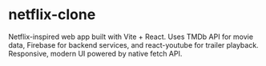 # netflix-clone
Netflix-inspired web app built with Vite + React. Uses TMDb API for movie data, Firebase for backend services, and react-youtube for trailer playback. Responsive, modern UI powered by native fetch API.
